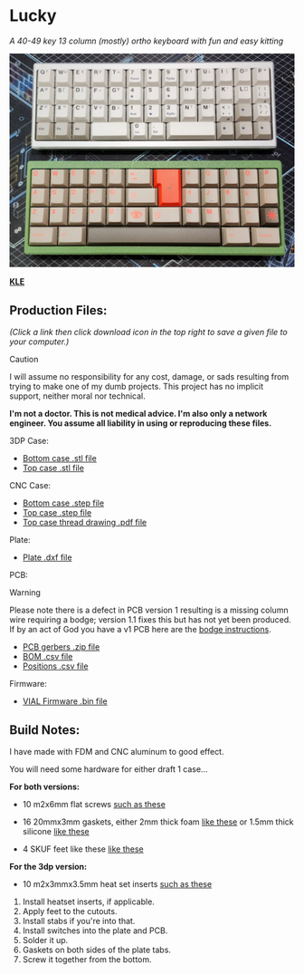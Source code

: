 # Lucky
*A 40-49 key 13 column (mostly) ortho keyboard with fun and easy kitting*

<img src="https://github.com/theycallmeboxy/lucky/blob/main/img/lucky_build-options.jpg" alt="keyborb" width="600"/>

**[KLE](https://www.keyboard-layout-editor.com/##@_name=Lucky%2F_vial&author=theycallmeboxy%3B&@=0,0&=0,1&=0,2&=0,3&=0,4&_c=%23ffb5ec%3B&=0,5&=0,6&=0,7&_c=%23cccccc%3B&=0,8&=0,9&=0,10&=0,11&=0,12&_x:0.25&c=%23ffb5ec&w:1.5%3B&=0,5&_x:0.25&w:1.25&h:2&w2:1.5&h2:1&x2:-0.25%3B&=1,7%3B&@_c=%23cccccc%3B&=1,0&=1,1&=1,2&=1,3&=1,4&_c=%23ffb5ec%3B&=1,5&=1,6&=1,7&_c=%23cccccc%3B&=1,8&=1,9&=1,10&=1,11&=1,12&_x:0.25&c=%23ffb5ec&w:1.75%3B&=1,5%3B&@_c=%23cccccc%3B&=2,0&=2,1&=2,2&=2,3&=2,4&_c=%23ffb5ec%3B&=2,5&=2,6&=2,7&_c=%23cccccc%3B&=2,8&=2,9&=2,10&=2,11&=2,12&_x:0.25&c=%23ffb5ec&w:1.25%3B&=2,5&_w:1.75%3B&=2,7%3B&@_c=%23ffba9c%3B&=3,0&=3,1&=3,2&_c=%23fffaa8&w:2.25%3B&=3,4&=3,5&=3,7&_w:2.75%3B&=3,8&_c=%23a6ffdf%3B&=3,10&=3,11&=3,12%3B&@_y:0.25&c=%23ffba9c&w:1.5%3B&=3,0&_w:1.5%3B&=3,2&_c=%23fffaa8&w:2.75%3B&=3,4&=3,5&=3,7&_w:2.25%3B&=3,8&_c=%23a6ffdf&w:1.5%3B&=3,10&_w:1.5%3B&=3,12%3B&@_y:0.25&x:3&c=%23fffaa8&w:7%3B&=3,5)**

## Production Files:

*(Click a link then click download icon in the top right to save a given file to your computer.)*

> [!CAUTION]
> I will assume no responsibility for any cost, damage, or sads resulting from trying to make one of my dumb projects. This project has no implicit support, neither moral nor technical.
> 
> **I'm not a doctor. This is not medical advice. I'm also only a network engineer. You assume all liability in using or reproducing these files.**

3DP Case:
- [Bottom case .stl file](https://github.com/theycallmeboxy/lucky/blob/main/models/draft%201/3dp/Bottom%20Case.stl)
- [Top case .stl file](https://github.com/theycallmeboxy/lucky/blob/main/models/draft%201/3dp/Top%20Case.stl)

CNC Case:
- [Bottom case .step file](https://github.com/theycallmeboxy/lucky/blob/main/models/draft%201/cnc/Bottom%20Case.step)
- [Top case .step file](https://github.com/theycallmeboxy/lucky/blob/main/models/draft%201/cnc/Top%20Case.step)
- [Top case thread drawing .pdf file](https://github.com/theycallmeboxy/lucky/blob/main/models/draft%201/cnc/Top%20Case%20Drawing.pdf)

Plate:
- [Plate .dxf file](https://github.com/theycallmeboxy/lucky/blob/main/models/draft%201/plate/1.6mm%20plate.dxf)

PCB:
> [!WARNING]
> Please note there is a defect in PCB version 1 resulting is a missing
> column wire requiring a bodge; version 1.1 fixes this but has not yet been produced.  If by an act of God you have a v1 PCB here are the [bodge instructions](https://github.com/theycallmeboxy/lucky/blob/main/img/bodge-instructions.png).

- [PCB gerbers .zip file](https://github.com/theycallmeboxy/lucky/blob/main/pcb/lucky%20v1.1/production/lucky1.1.zip)
- [BOM .csv file](https://github.com/theycallmeboxy/lucky/blob/main/pcb/lucky%20v1.1/production/bom.csv)
- [Positions .csv file](https://github.com/theycallmeboxy/lucky/blob/main/pcb/lucky%20v1.1/production/positions.csv)

Firmware:
- [VIAL Firmware .bin file](https://github.com/theycallmeboxy/lucky/blob/main/firmware/vial/binary/boxy_lucky_vial.bin)
  
## Build Notes:

I have made with FDM and CNC aluminum to good effect.

You will need some hardware for either draft 1 case...

**For both versions:**
 
  - 10 m2x6mm flat screws [such as these     ](https://www.amazon.com/gp/product/B000NHYRAY/)
    
   - 16 20mmx3mm gaskets, either 2mm thick foam   [like    these](https://www.aliexpress.us/item/3256805527606478.html)  or
    1.5mm thick silicone   [like these](https://www.aliexpress.us/item/3256802713311572.html)
    
   - 4 SKUF feet like these  [like    these](https://keeb.io/products/skuf-silicone-rubber-keyboard-feet)
 
 **For the 3dp version:**
 
  - 10 m2x3mmx3.5mm heat set inserts   [such as    these](https://www.amazon.com/gp/product/B0C1ND29M7/)

 1. Install heatset inserts, if applicable.   
 2. Apply feet to the cutouts.
 3. Install stabs if you're into that. 
 4. Install switches into the plate and PCB.
 5. Solder it up.
 6. Gaskets on both sides of the plate tabs.
 7. Screw it together from the bottom.
